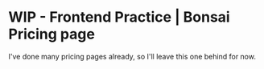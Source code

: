 # WIP - Frontend Practice | Bonsai Pricing page
I've done many pricing pages already, so I'll leave this one behind for now.